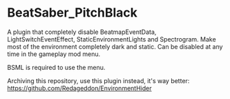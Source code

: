 # BeatSaber_PitchBlack

A plugin that completely disable BeatmapEventData, LightSwitchEventEffect, StaticEnvironmentLights and Spectrogram. Make most of the environment completely dark and static.
Can be disabled at any time in the gameplay mod menu.

BSML is required to use the menu.  
  
Archiving this repository, use this plugin instead, it's way better: https://github.com/Redageddon/EnvironmentHider
